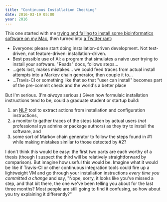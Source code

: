 ```yaml
---
title: "Continuous Installation Checking"
date: 2016-03-19 05:00
year: 2016
---
```

<p>
  This one started with me
  <a href="http://stackoverflow.com/questions/36088231/unable-to-install-bioperl-on-mac-os-x">trying and failing to install some bioinformatics software on my Mac</a>,
  then turned into <a href="https://twitter.com/gvwilson/status/710950558207774722">a Twitter rant</a>:
</p>
<ul>
  <li>Everyone: please start doing installation-driven development. Not test-driven, not feature-driven: installation-driven.</li>
  <li>Best possible use of AI: a program that simulates a naive user trying to install your software. "Reads" docs, follows steps…</li>
  <li>…gets lost, makes mistakes… we could feed traces from actual install attempts into a Markov chain generator, then couple it to…</li>
  <li>…Travis-CI or something like that so that "user can install" becomes part of the pre-commit check and the world's a better place</li>
</ul>
<p>
  But I'm serious.
  (I'm <em>always</em> serious.)
  Given how formulaic installation instructions tend to be,
  could a graduate student or startup build:
</p>
<ol>
  <li>an <a href="https://en.wikipedia.org/wiki/Natural_language_processing">NLP</a> tool to extract actions from installation and configuration instructions,</li>
  <li>a monitor to gather traces of the steps taken by actual users (<em>not</em> professional sys admins or package authors) as they try to install the software, and</li>
  <li>some sort of Markov chain generator to follow the steps found in #1 while making mistakes similar to those detected by #2?</li>
</ol>
<p>
  I don't think this would be easy:
  the first two parts are each worthy of a thesis (though I suspect the third will be relatively straightforward by comparison).
  But imagine how useful this would be.
  Imagine what it would be like if Travis-CI or other continuous integration tools could fire up a lightweight VM
  and go through your installation instructions
  <em>every time you committed a change</em>
  and say,
  "Nope, sorry, it looks like you've missed a step,
  and that bit there,
  the one we've been telling you about for the last three months?
  Most people are still going to find it confusing,
  so how about you try explaining it differently?"
</p>
